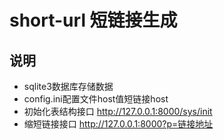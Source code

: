 # short-url 短链接生成

## 说明
* sqlite3数据库存储数据
* config.ini配置文件host值短链接host
* 初始化表结构接口 http://127.0.0.1:8000/sys/init
* 缩短链接接口 http://127.0.0.1:8000?p=链接地址
